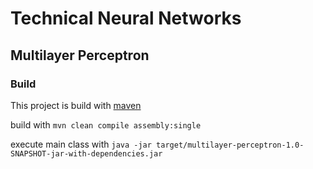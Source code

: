 # Technical Neural Networks
## Multilayer Perceptron
### Build
This project is build with [maven](http://maven.apache.org)

build with `mvn clean compile assembly:single`

execute main class with `java -jar target/multilayer-perceptron-1.0-SNAPSHOT-jar-with-dependencies.jar`
